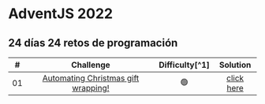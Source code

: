 # AdventJS 2022

## 24 días 24 retos de programación

|  #  |                                   Challenge                                   | Difficulty[^1] |                                                      Solution                                                      |
| :-: | :---------------------------------------------------------------------------: | :------------: | :----------------------------------------------------------------------------------------------------------------: |
| 01  | [Automating Christmas gift wrapping!](https://adventjs.dev/challenges/2022/1) |       🟢       | [click here](https://github.com/PaulJDev/adventjs-2022/tree/main/src/01_Automatizando_envolver_regalos_de_navidad) |
